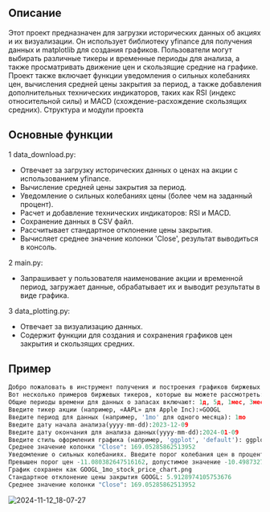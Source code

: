 ## Описание
Этот проект предназначен для загрузки исторических данных об акциях и их визуализации. Он использует библиотеку yfinance для получения данных и matplotlib для создания графиков. Пользователи могут выбирать различные тикеры и временные периоды для анализа, а также просматривать движение цен и скользящие средние на графике. Проект также включает функции уведомления о сильных колебаниях цен, вычисления средней цены закрытия за период, а также добавления дополнительных технических индикаторов, таких как RSI (индекс относительной силы) и MACD (схождение-расхождение скользящих средних).
Структура и модули проекта
## Основные функции      
1 data_download.py:
- Отвечает за загрузку исторических данных о ценах на акции с использованием yfinance.
- Вычисление средней цены закрытия за период.
- Уведомление о сильных колебаниях цены (более чем на заданный процент).
- Расчет и добавление технических индикаторов: RSI и MACD.
- Сохранение данных в CSV файл.
- Рассчитывает стандартное отклонение цены закрытия.
- Вычисляет среднее значение колонки 'Close', результат выводиться в консоль.

2 main.py:
- Запрашивает у пользователя наименование акции и временной период, загружает данные, обрабатывает
 их и выводит результаты в виде графика.

3 data_plotting.py:
- Отвечает за визуализацию данных.
- Содержит функции для создания и сохранения графиков цен закрытия и скользящих средних.
## Пример 
```python
Добро пожаловать в инструмент получения и построения графиков биржевых данных.
Вот несколько примеров биржевых тикеров, которые вы можете рассмотреть: AAPL (Apple Inc), GOOGL (Alphabet Inc), MSFT (Microsoft Corporation), AMZN (Amazon.com Inc), TSLA (Tesla Inc).
Общие периоды времени для данных о запасах включают: 1д, 5д, 1мес, 3мес, 6мес, 1г, 2г, 5г, 10л, с начала года, макс.
Введите тикер акции (например, «AAPL» для Apple Inc):»GOOGL
Введите период для данных (например, '1mo' для одного месяца): 1mo
Введите дату начала анализа(yyyy-mm-dd):2023-12-09
Введите дату окончания для анализа данных(yyyy-mm-dd):2024-01-09
Введите стиль оформления графика (например, 'ggplot', 'default'): ggplot
Среднее значение колонки "Close": 169.05285862513952
Уведомление о сильных колебаниях. Введите порог колебания цен в процентах: 10
Превышен порог цен -11.080382647516162, допустимое значение -10.498732765724922
График сохранен как GOOGL_1mo_stock_price_chart.png
Стандартное отклонение цены закрытия GOOGL: 5.9128974105753676
Среднее значение колонки "Close": 169.05285862513952
```
![2024-11-12_18-07-27](https://github.com/user-attachments/assets/b7791fa6-8892-4ee2-8018-69e28c8964b6)
